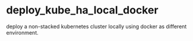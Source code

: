 # deploy_kube_ha_local_docker
deploy a non-stacked kubernetes cluster locally using docker as different environment.
